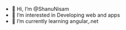 - 👋 Hi, I’m @ShanuNisam
- 👀 I’m interested in Developing web and apps
- 🌱 I’m currently learning angular,.net


<!---
ShanuNisaam/ShanuNisaam is a ✨ special ✨ repository because its `README.md` (this file) appears on your GitHub profile.
You can click the Preview link to take a look at your changes.
--->
